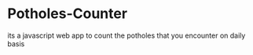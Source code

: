 # Potholes-Counter
its a  javascript web app to count the potholes that you encounter on daily basis
